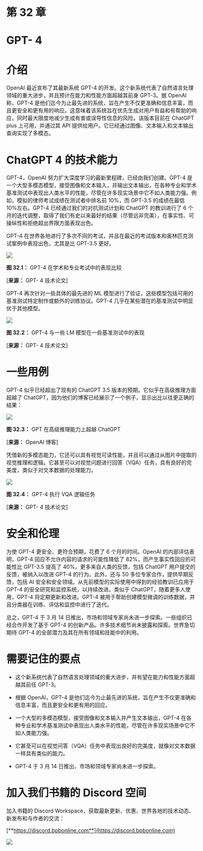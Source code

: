 # 第 32 章

# GPT- 4

# 介绍

OpenAI 最近宣布了其最新系统 GPT-4 的开发。这个新系统代表了自然语言处理领域的重大进步，并且预计在能力和性能方面超越其前身 GPT-3。据 OpenAI 称，GPT-4 是他们迄今为止最先进的系统，旨在产生不仅更准确和信息丰富，而且更安全和更有用的响应。这意味着该系统旨在优先生成对用户有益和有帮助的响应，同时最大限度地减少生成有害或误导性信息的风险。该版本目前在 ChatGPT plus 上可用，并通过其 API 提供给用户。它已经通过图像、文本输入和文本输出查询实现了多模态。

# ChatGPT 4 的技术能力

GPT-4，OpenAI 努力扩大深度学习的最新里程碑，已经由我们创建。GPT-4 是一个大型多模态模型，接受图像和文本输入，并输出文本输出，在各种专业和学术基准测试中表现出人类水平的性能，尽管在许多现实场景中它不如人类能力强。例如，模拟的律师考试成绩在测试者中排名前 10%，而 GPT-3.5 的成绩在最低 10%左右。GPT-4 已经通过我们的对抗测试计划和 ChatGPT 的教训进行了 6 个月的迭代调整，取得了我们有史以来最好的结果（尽管远非完美），在事实性、可操纵性和拒绝超出界限方面表现出色。

GPT-4 在世界各地进行了多次不同的考试，并且在最近的考试版本和奥林匹克测试案例中表现出色，尤其是比 GPT-3.5 更好。

![](img/Figure-32.1.jpg)

**图 32.1：** GPT-4 在学术和专业考试中的表现比较

[**来源：** GPT- 4 技术论文]

GPT-4 再次针对一些具体的最先进的 ML 模型进行了验证，这些模型包括可用的基准测试特定制作或额外的训练协议。GPT-4 几乎在某些潜在的基准测试中明显优于其他模型。

![](img/Figure-32.2.jpg)

**图 32.2：** GPT-4 与一些 LM 模型在一些基准测试中的表现

[**来源：** GPT- 4 技术论文]

# 一些用例

GPT-4 似乎已经超出了现有的 ChatGPT 3.5 版本的预期。它似乎在高级推理方面超越了 ChatGPT，因为他们的博客已经展示了一个例子，显示出比以往更正确的结果：

![](img/Figure-32.3.jpg)

**图 32.3：** GPT 在高级推理能力上超越 ChatGPT

[**来源：** OpenAI 博客]

凭借新的多模态能力，它还可以具有视觉可读性能，并且可以通过从图片中提取的视觉推理和逻辑。它甚至可以对视觉问题进行回答（VQA）任务，具有良好的完美度，类似于对文本数据的处理能力。

![](img/Figure-32.4.jpg)

**图 32.4：** GPT-4 执行 VQA 逻辑任务

[**来源：** GPT- 4 技术论文]

# 安全和伦理

为使 GPT-4 更安全、更符合预期，花费了 6 个月的时间。OpenAI 的内部评估表明，GPT-4 回应不允许内容的请求的可能性降低了 82%，而产生事实性回应的可能性比 GPT-3.5 提高了 40%。更多来自人类的反馈，包括 ChatGPT 用户提交的反馈，被纳入以改进 GPT-4 的行为。此外，还与 50 多位专家合作，提供早期反馈，包括 AI 安全和安全领域。从先前模型的实际使用中得到的经验教训已应用于 GPT-4 的安全研究和监控系统，以持续改进。类似于 ChatGPT，随着更多人使用，GPT-4 将定期更新和改进。GPT-4 被用于帮助创建模型微调的训练数据，并且分类器在训练、评估和监控中进行了迭代。

总之，GPT-4 于 3 月 14 日推出，市场和领域专家尚未进一步探索。一些组织已经合作开发了基于 GPT-4 的创新产品。许多技术细节尚未披露和探索。世界急切期待 GPT-4 的全部潜力及其在所有领域和技能中的利用。

# 需要记住的要点

+   这个新系统代表了自然语言处理领域的重大进步，并有望在能力和性能方面超越其前任 GPT-3。

+   根据 OpenAI，GPT-4 是他们迄今为止最先进的系统，旨在产生不仅更准确和信息丰富，而且更安全和更有用的回应。

+   一个大型的多模态模型，接受图像和文本输入并产生文本输出，GPT-4 在各种专业和学术基准测试中表现出人类水平的性能，尽管在许多现实场景中它不如人类能力强。

+   它甚至可以在视觉问答（VQA）任务中表现出良好的完美度，就像对文本数据一样具有类似的能力。

+   GPT-4 于 3 月 14 日推出，市场和领域专家尚未进一步探索。

# 加入我们书籍的 Discord 空间

加入书籍的 Discord Workspace，获取最新更新、优惠、世界各地的技术动态、新发布和与作者的交流：

[**https://discord.bpbonline.com**](https://discord.bpbonline.com)

![](img/dis.jpg)
